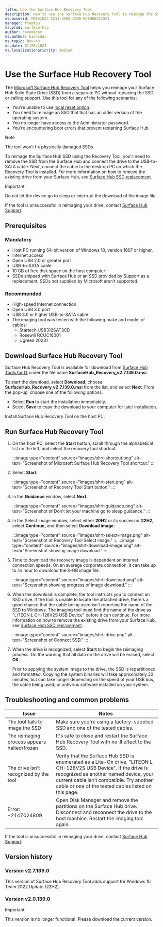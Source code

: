 ```yaml
---
title: Use the Surface Hub Recovery Tool
description: How to use the Surface Hub Recovery Tool to reimage the SSD.
ms.assetid: FDB6182C-1211-4A92-A930-6C106BCD5DC1
manager: frankbu
ms.prod: surface-hub
author: coveminer
ms.author: hachidan
ms.topic: how-to
ms.date: 01/20/2023
ms.localizationpriority: medium
---
```


# Use the Surface Hub Recovery Tool

The [Microsoft Surface Hub Recovery Tool](https://www.microsoft.com/download/details.aspx?id=52210) helps you reimage your Surface Hub Solid State Drive (SSD) from a separate PC without replacing the SSD or calling support. Use this tool for any of the following scenarios:

- You're unable to use [local reset option](device-reset-surface-hub.md).
- You need to reimage an SSD that that has an older version of the operating system.
- You no longer have access to the Administrator password.
- You're encountering boot errors that prevent restarting Surface Hub.

> [!NOTE]
> The tool won't fix physically damaged SSDs.

To reimage the Surface Hub SSD using the Recovery Tool, you'll need to remove the SSD from the Surface Hub and connect the drive to the USB-to-SATA cable. Next, connect the cable to the desktop PC on which the Recovery Tool is installed. For more information on how to remove the existing drive from your Surface Hub, see [Surface Hub SSD replacement](surface-hub-ssd-replacement.md).

> [!IMPORTANT]
> Do not let the device go to sleep or interrupt the download of the image file.

If the tool is unsuccessful in reimaging your drive, contact [Surface Hub Support](https://support.microsoft.com/help/4037644/surface-contact-surface-warranty-and-software-support).

## Prerequisites

### Mandatory

- Host PC running 64-bit version of Windows 10, version 1607 or higher.
- Internet access
- Open USB 2.0 or greater port
- USB-to-SATA cable
- 10 GB of free disk space on the host computer
- SSDs shipped with Surface Hub or an SSD provided by Support as a replacement. SSDs not supplied by Microsoft aren't supported.

### Recommended

- High-speed Internet connection
- Open USB 3.0 port
- USB 3.0 or higher USB-to-SATA cable
- The imaging tool was tested with the following make and model of cables:
  - Startech USB312SAT3CB
  - Rosewill RCUC16001
  - Ugreen 20231

## Download Surface Hub Recovery Tool

Surface Hub Recovery Tool is available for download from [Surface Hub Tools for IT](https://www.microsoft.com/download/details.aspx?id=52210)  under the file name **SurfaceHub_Recovery_v2.7.139.0.msi**.

To start the download, select **Download**, choose **SurfaceHub_Recovery_v2.7.139.0.msi**  from the list, and select **Next**. From the pop-up, choose one of the following options:

- Select **Run** to start the installation immediately.
- Select **Save** to copy the download to your computer for later installation.

Install Surface Hub Recovery Tool on the host PC.

## Run Surface Hub Recovery Tool

1. On the host PC, select the **Start** button, scroll through the alphabetical list on the left, and select the recovery tool shortcut.

   :::image type="content" source="images/shrt-shortcut.png" alt-text="Screenshot of Microsoft Surface Hub Recovery Tool shortcut." :::

2. Select **Start**.

   :::image type="content" source="images/shrt-start.png" alt-text="Screenshot of Recovery Tool Start button." :::

3. In the **Guidance** window, select **Next**.

   :::image type="content" source="images/shrt-guidance.png" alt-text="Screenshot of Don't let your machine go to sleep guidance." :::

4. In the Select image window, select either **20H2** or its successor **22H2**, select **Continue,** and then select **Download image.**

   :::image type="content" source="images/shrt-select-image.png" alt-text="Screenshot of Recovery Tool Select image." :::
   :::image type="content" source="images/shrt-download-image.png" alt-text="Screenshot showing image download." :::

5. Time to download the recovery image is dependent on internet connection speeds. On an average corporate connection, it can take up to an hour to download the 8-GB image file.

   :::image type="content" source="images/shrt-download.png" alt-text="Screenshot showing progress of image download." :::

5. When the download is complete, the tool instructs you to connect an SSD drive. If the tool is unable to locate the attached drive, there's a good chance that the cable being used isn't reporting the name of the SSD to Windows.  The imaging tool must find the name of the drive as "LITEON L CH-128V2S USB Device" before it can continue.  For more information on how to remove the existing drive from your Surface Hub, see [Surface Hub SSD replacement](surface-hub-ssd-replacement.md).

   :::image type="content" source="images/shrt-drive.png" alt-text="Screenshot of Connect SSD." :::

6. When the drive is recognized, select **Start** to begin the reimaging process. On the warning that all data on the drive will be erased, select **OK**.

    Prior to applying the system image to the drive, the SSD is repartitioned and formatted. Copying the system binaries will take approximately 30 minutes, but can take longer depending on the speed of your USB bus, the cable being used, or antivirus software installed on your system.

## Troubleshooting and common problems

Issue | Notes
--- | ---
The tool fails to image the SSD | Make sure you're using a factory-supplied SSD and one of the tested cables.
The reimaging process appears halted/frozen | It's safe to close and restart the Surface Hub Recovery Tool with no ill effect to the SSD.
The drive isn’t recognized by the tool | Verify that the Surface Hub SSD is enumerated as a Lite-On drive, "LITEON L CH-128V2S USB Device".  If the drive is recognized as another named device, your current cable isn’t compatible. Try another cable or one of the tested cables listed on this page.
Error: -2147024809 | Open Disk Manager and remove the partitions on the Surface Hub drive.  Disconnect and reconnect the drive to the host machine. Restart the imaging tool again.

If the tool is unsuccessful in reimaging your drive, contact [Surface Hub Support](https://support.microsoft.com/help/4037644/surface-contact-surface-warranty-and-software-support).

## Version history

### Version v2.7.139.0

This version of Surface Hub Recovery Tool adds support for Windows 10 Team 2022 Update (22H2).

### Version v2.0.139.0

> [!IMPORTANT]
> This version is no longer functional. Please download the current version.
